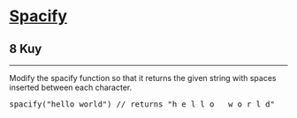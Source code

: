 <h1><a href="https://www.codewars.com/kata/57f8ee485cae443c4d000127">Spacify</a></h1>
<h2>8 Kuy</h2>
<hr>
<p>Modify the spacify function so that it returns the given string with spaces inserted between each character.</p>
<pre>spacify("hello world") // returns "h e l l o   w o r l d"</pre>